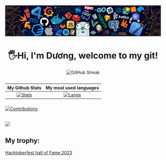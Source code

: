 <!-- <p align="center"> 
  <img src="">
</p> -->
![header](header.png)
<!-- <img src="" height=""> -->
<h1 align="center"> 
  🖐Hi, I'm Dương, welcome to my git! <height="60"> 
</h1>
  
<div align="center">  
  
![GitHub Streak](https://github-readme-streak-stats.herokuapp.com/?user=vovod&theme=radical)
</div>
<div align="center">
<table>
  
| My Github Stats             | My most used languages |
:-:|:-:
[![Stats](https://acedev003-readme-stats.vercel.app/api?username=vovod&show_icons=true&theme=radical&count_private=true&hide=issues,contribs)](https://github.com/vovod)|[![Langs](https://acedev003-readme-stats.vercel.app/api/top-langs/?username=vovod&layout=compact&theme=radical&hide=c%2b%2b)](https://github.com/vovod)
</table>
  </div>
<!-- <h1 align="center">
  <a href="https://github.com/vovod">
    <img alig src="https://github-profile-trophy.vercel.app/?username=vovod&theme=dracula"/>
  </a>
</h1> -->

###
[![Contributions](https://fabianocouto-activity-graph.vercel.app/graph/?username=vovod&theme=react-dark)](https://github.com/vovod)


## ![](https://komarev.com/ghpvc/?username=vovod&color=238dd9&style=flat&label=VIEWS)
## My trophy:  
<a href="https://www.holopin.io/hacktoberfest2023/hall/@vovod">
  Hacktoberfest hall of Fame 2023
</a>
